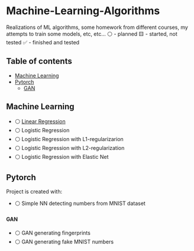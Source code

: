 # Machine-Learning-Algorithms
Realizations of ML algorithms, some homework from different courses, my attempts to train some models, etc, etc...
:white_circle: - planned
:yellow_square: - started, not tested
:white_check_mark: - finished and tested


## Table of contents
* [Machine Learning](#machine-learning)
* [Pytorch](#pytorch)
  * [GAN](#gan)

## Machine Learning
* :white_circle: [Linear Regression](https://github.com/xtbtds/Machine-Learning-Algorithms)  
* :white_circle: Logistic Regression
* :white_circle: Logistic Regression with L1-regularizarion
* :white_circle: Logistic Regression with L2-regularization
* :white_circle: Logistic Regression with Elastic Net

## Pytorch
Project is created with:
* :white_circle: Simple NN detecting numbers from MNIST dataset
#### GAN
* :white_circle: GAN generating fingerprints
* :white_circle: GAN generating fake MNIST numbers
